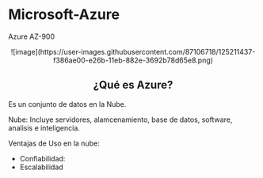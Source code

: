 # Microsoft-Azure
 Azure AZ-900
 
 <center>
 ![image](https://user-images.githubusercontent.com/87106718/125211437-f386ae00-e26b-11eb-882e-3692b78d65e8.png)
 </center> 

 
 <div align ="center">
  <h2>¿Qué es Azure?</h2>
 </div>
 Es un conjunto de datos en la Nube.
 
Nube: Incluye servidores, alamcenamiento, base de datos, software, analisis e inteligencia.
 
Ventajas de Uso en la nube:

 - Confiabilidad: 
 - Escalabilidad
